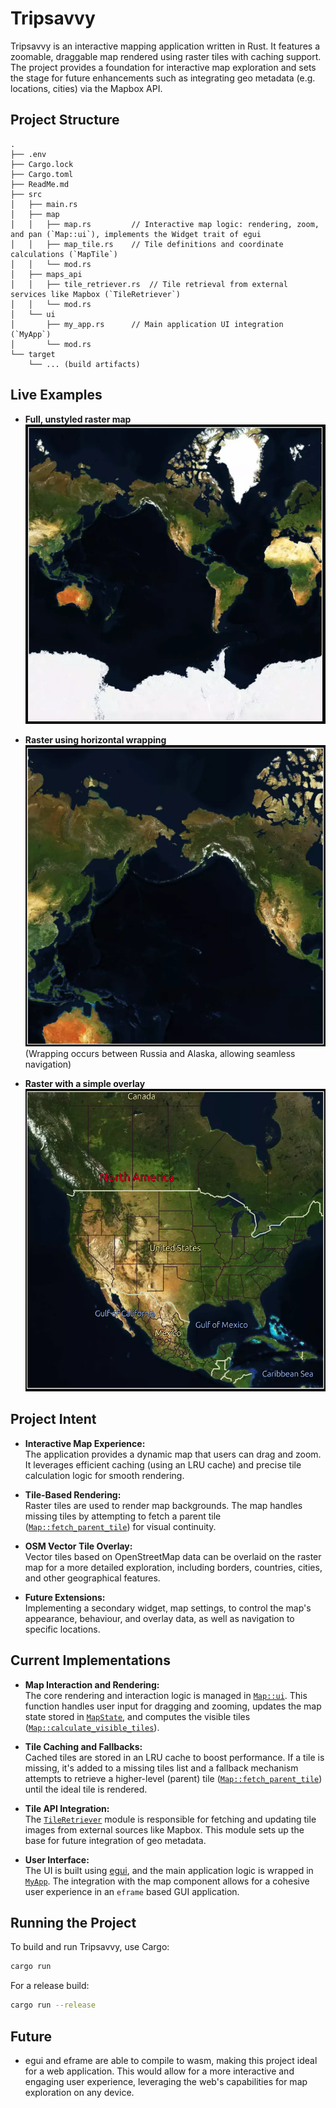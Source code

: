 # Tripsavvy

Tripsavvy is an interactive mapping application written in Rust. It features a zoomable, draggable map rendered using raster tiles with caching support. The project provides a foundation for interactive map exploration and sets the stage for future enhancements such as integrating geo metadata (e.g. locations, cities) via the Mapbox API.

## Project Structure

```
.
├── .env
├── Cargo.lock
├── Cargo.toml
├── ReadMe.md
├── src
│   ├── main.rs
│   ├── map
│   │   ├── map.rs         // Interactive map logic: rendering, zoom, and pan (`Map::ui`), implements the Widget trait of egui
│   │   ├── map_tile.rs    // Tile definitions and coordinate calculations (`MapTile`)
│   │   └── mod.rs
│   ├── maps_api
│   │   ├── tile_retriever.rs  // Tile retrieval from external services like Mapbox (`TileRetriever`)
│   │   └── mod.rs
│   └── ui
│       ├── my_app.rs      // Main application UI integration (`MyApp`)
│       └── mod.rs
└── target
    └── ... (build artifacts)
```

## Live Examples

 - **Full, unstyled raster map**  
   ![Full, unstyled raster map](assets/Unstyled_Raster.png)

 - **Raster using horizontal wrapping**  
   ![Raster using horizontal wrapping](assets/Unstyled_Wrapping.png)
   (Wrapping occurs between Russia and Alaska, allowing seamless navigation)

 - **Raster with a simple overlay**  
   ![Raster with a simple overlay](assets/Basic_Styled_Raster.png)

## Project Intent

- **Interactive Map Experience:**  
  The application provides a dynamic map that users can drag and zoom. It leverages efficient caching (using an LRU cache) and precise tile calculation logic for smooth rendering.

- **Tile-Based Rendering:**  
  Raster tiles are used to render map backgrounds. The map handles missing tiles by attempting to fetch a parent tile ([`Map::fetch_parent_tile`](src/map/map.rs)) for visual continuity.

- **OSM Vector Tile Overlay:**  
  Vector tiles based on OpenStreetMap data can be overlaid on the raster map for a more detailed exploration, including borders, countries, cities, and other geographical features.

- **Future Extensions:**  
  Implementing a secondary widget, map settings, to control the map's appearance, behaviour, and overlay data, as well as navigation to specific locations.

## Current Implementations

- **Map Interaction and Rendering:**  
  The core rendering and interaction logic is managed in [`Map::ui`](src/map/map.rs). This function handles user input for dragging and zooming, updates the map state stored in [`MapState`](src/map/map.rs), and computes the visible tiles ([`Map::calculate_visible_tiles`](src/map/map.rs)).

- **Tile Caching and Fallbacks:**  
  Cached tiles are stored in an LRU cache to boost performance. If a tile is missing, it's added to a missing tiles list and a fallback mechanism attempts to retrieve a higher-level (parent) tile ([`Map::fetch_parent_tile`](src/map/map.rs)) until the ideal tile is rendered.

- **Tile API Integration:**  
  The [`TileRetriever`](src/maps_api/tile_retriever.rs) module is responsible for fetching and updating tile images from external sources like Mapbox. This module sets up the base for future integration of geo metadata.

- **User Interface:**  
  The UI is built using [egui](https://docs.rs/egui), and the main application logic is wrapped in [`MyApp`](src/ui/my_app.rs). The integration with the map component allows for a cohesive user experience in an `eframe` based GUI application.

## Running the Project

To build and run Tripsavvy, use Cargo:

```sh
cargo run
```

For a release build:

```sh
cargo run --release
```

## Future

 - egui and eframe are able to compile to wasm, making this project ideal for a web application. This would allow for a more interactive and engaging user experience, leveraging the web's capabilities for map exploration on any device.